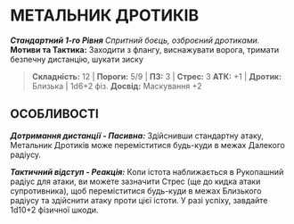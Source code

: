 ﻿# МЕТАЛЬНИК ДРОТИКІВ

***Стандартний 1-го Рівня***
*Спритний боєць, озброєний дротиками.*
**Мотиви та Тактика:** Заходити з флангу, виснажувати ворога, тримати безпечну дистанцію, шукати зиску

> **Складність:** 12 | **Пороги:** 5/9 | **ПЗ:** 3 | **Стрес:** 3
> **АТК:** +1 | **Дротик:** Близька | 1d6+2 фіз.
> **Досвід:** Маскування +2

## ОСОБЛИВОСТІ

***Дотримання дистанції - Пасивна:*** Здійснивши стандартну атаку, Метальник Дротиків може переміститися будь-куди в межах Далекого радіусу.

***Тактичний відступ - Реакція:*** Коли істота наближається в Рукопашний радіус для атаки, ви можете зазначити Стрес (ще до кидка атаки супротивника), щоб переміститися будь-куди в межах Близького радіусу та здійснити атаку проти цієї істоти. У разі успіху, завдайте 1d10+2 фізичної шкоди.